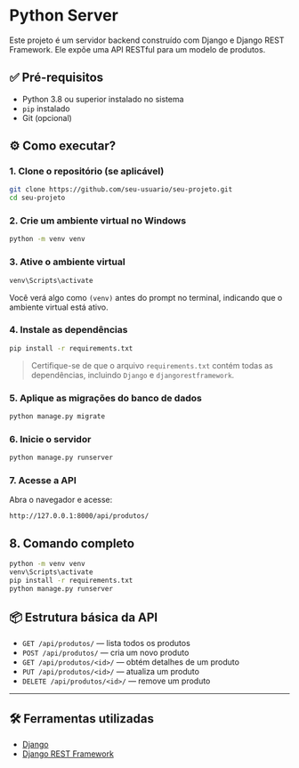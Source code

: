 # Python Server

Este projeto é um servidor backend construído com Django e Django REST Framework. Ele expõe uma API RESTful para um modelo de produtos.

## ✅ Pré-requisitos

- Python 3.8 ou superior instalado no sistema
- `pip` instalado
- Git (opcional)

## ⚙️ Como executar?

### 1. Clone o repositório (se aplicável)

```bash
git clone https://github.com/seu-usuario/seu-projeto.git
cd seu-projeto
````

### 2. Crie um ambiente virtual no Windows

```bash
python -m venv venv
```

### 3. Ative o ambiente virtual

```bash
venv\Scripts\activate
```

Você verá algo como `(venv)` antes do prompt no terminal, indicando que o ambiente virtual está ativo.

### 4. Instale as dependências

```bash
pip install -r requirements.txt
```

> Certifique-se de que o arquivo `requirements.txt` contém todas as dependências, incluindo `Django` e `djangorestframework`.

### 5. Aplique as migrações do banco de dados

```bash
python manage.py migrate
```

### 6. Inicie o servidor

```bash
python manage.py runserver
```

### 7. Acesse a API

Abra o navegador e acesse:

```
http://127.0.0.1:8000/api/produtos/
```

## 8. Comando completo
```bash
python -m venv venv
venv\Scripts\activate
pip install -r requirements.txt
python manage.py runserver

```


## 📦 Estrutura básica da API

* `GET /api/produtos/` — lista todos os produtos
* `POST /api/produtos/` — cria um novo produto
* `GET /api/produtos/<id>/` — obtém detalhes de um produto
* `PUT /api/produtos/<id>/` — atualiza um produto
* `DELETE /api/produtos/<id>/` — remove um produto

---


## 🛠️ Ferramentas utilizadas

* [Django](https://www.djangoproject.com/)
* [Django REST Framework](https://www.django-rest-framework.org/)
